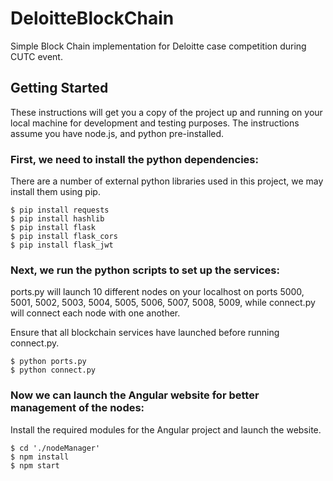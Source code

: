 # DeloitteBlockChain

Simple Block Chain implementation for Deloitte case competition during CUTC event.

## Getting Started

These instructions will get you a copy of the project up and running on your local machine for development and testing purposes. The instructions assume you have node.js, and python pre-installed.

### First, we need to install the python dependencies:

There are a number of external python libraries used in this project, we may install them using pip.

```
$ pip install requests
$ pip install hashlib
$ pip install flask
$ pip install flask_cors
$ pip install flask_jwt
```
### Next, we run the python scripts to set up the services:

ports.py will launch 10 different nodes on your localhost on ports 5000, 5001, 5002, 5003, 5004, 5005, 5006, 5007, 5008, 5009, while connect.py will connect each node with one another.

Ensure that all blockchain services have launched before running connect.py.

```
$ python ports.py
$ python connect.py
```

### Now we can launch the Angular website for better management of the nodes:

Install the required modules for the Angular project and launch the website.

```
$ cd './nodeManager'
$ npm install
$ npm start
```
